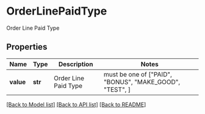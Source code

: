# OrderLinePaidType

Order Line Paid Type

## Properties
Name | Type | Description | Notes
------------ | ------------- | ------------- | -------------
**value** | **str** | Order Line Paid Type |  must be one of ["PAID", "BONUS", "MAKE_GOOD", "TEST", ]

[[Back to Model list]](../README.md#documentation-for-models) [[Back to API list]](../README.md#documentation-for-api-endpoints) [[Back to README]](../README.md)


